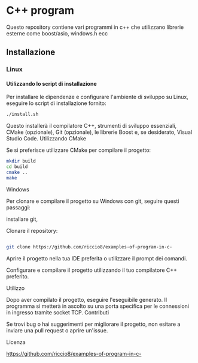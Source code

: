 # C++ program

Questo repository contiene vari programmi in c++ che utilizzano librerie esterne come boost/asio, windows.h ecc

## Installazione

### Linux

#### Utilizzando lo script di installazione

Per installare le dipendenze e configurare l'ambiente di sviluppo su Linux, eseguire lo script di installazione fornito:

```bash
./install.sh
```
Questo installerà il compilatore C++, strumenti di sviluppo essenziali, CMake (opzionale), Git (opzionale), le librerie Boost e, se desiderato, Visual Studio Code.
Utilizzando CMake

Se si preferisce utilizzare CMake per compilare il progetto:

```bash
mkdir build
cd build
cmake ..
make
```


Windows

Per clonare e compilare il progetto su Windows con git, seguire questi passaggi:

installare git,

Clonare il repository:

```bash

git clone https://github.com/riccio8/examples-of-program-in-c-
```

Aprire il progetto nella tua IDE preferita o utilizzare il prompt dei comandi.

Configurare e compilare il progetto utilizzando il tuo compilatore C++ preferito.

Utilizzo

Dopo aver compilato il progetto, eseguire l'eseguibile generato. Il programma si metterà in ascolto su una porta specifica per le connessioni in ingresso tramite socket TCP.
Contributi

Se trovi bug o hai suggerimenti per migliorare il progetto, non esitare a inviare una pull request o aprire un'issue.


Licenza

https://github.com/riccio8/examples-of-program-in-c-
